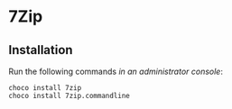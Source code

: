 # 7Zip

## Installation

Run the following commands *in an administrator console*:

```
choco install 7zip
choco install 7zip.commandline
```
